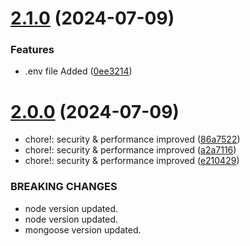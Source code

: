 # [2.1.0](https://github.com/Emon526/Mother-Care_Backend/compare/v2.0.0...v2.1.0) (2024-07-09)


### Features

* .env file Added ([0ee3214](https://github.com/Emon526/Mother-Care_Backend/commit/0ee32147b646a838239aef30cda503d5d937c762))



# [2.0.0](https://github.com/Emon526/Mother-Care_Backend/compare/e210429cf24758e706d952b28caf6c9727b601e9...v2.0.0) (2024-07-09)


* chore!: security & performance improved ([86a7522](https://github.com/Emon526/Mother-Care_Backend/commit/86a75228e561b0976a0dada5665216b333c3c7bb))
* chore!: security & performance improved ([a2a7116](https://github.com/Emon526/Mother-Care_Backend/commit/a2a7116beb711bfa10d52cfe97c66d531011c3d5))
* chore!: security & performance improved ([e210429](https://github.com/Emon526/Mother-Care_Backend/commit/e210429cf24758e706d952b28caf6c9727b601e9))


### BREAKING CHANGES

* node version updated.
* node version updated.
* mongoose version updated.



